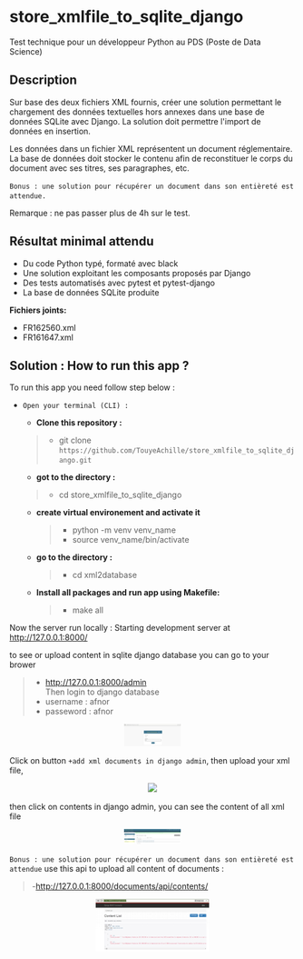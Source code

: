 # store_xmlfile_to_sqlite_django

Test technique pour un développeur Python au PDS (Poste de Data Science)

## Description

Sur base des deux fichiers XML fournis, créer une solution permettant le chargement des
données textuelles hors annexes dans une base de données SQLite avec Django. La solution
doit permettre l'import de données en insertion.

Les données dans un fichier XML représentent un document réglementaire. La base de
données doit stocker le contenu afin de reconstituer le corps du document avec ses titres,
ses paragraphes, etc.

`Bonus : une solution pour récupérer un document dans son entièreté est attendue.`

Remarque : ne pas passer plus de 4h sur le test.

## Résultat minimal attendu
- Du code Python typé, formaté avec black
- Une solution exploitant les composants proposés par Django
- Des tests automatisés avec pytest et pytest-django
- La base de données SQLite produite

**Fichiers joints:**
- FR162560.xml
- FR161647.xml


## Solution : How to run this app ?
To run this app you need follow step below :

* `Open your terminal (CLI) :`
  * **Clone this repository :** 
  > - git clone `https://github.com/TouyeAchille/store_xmlfile_to_sqlite_django.git` <br>

  * **got to the directory :** 
   > - cd store_xmlfile_to_sqlite_django 

  * **create virtual environement and activate it**
      >- python -m venv venv_name
      >- source venv_name/bin/activate
  * **go to the directory :** 
      > - cd xml2database

  * **Install all packages and run app using Makefile:** 
      > - make all
      

Now the server run locally : Starting development server at http://127.0.0.1:8000/

to see or upload content in sqlite django database you can go to your brower <br>
 > -  http://127.0.0.1:8000/admin  
Then login to django database
 > - username : afnor
 >- passeword : afnor

<center><img src='./image/admin.png' width=100></center>

 Click on button `+add xml documents in django admin`, then upload your xml file, 
 <center><img src='./image/api_retreive_.PNG' width=100></center>

then click on contents in django admin, you can see the content of all xml file
<center><img src='./image/xml_upload.PNG' width=100></center>

`Bonus : une solution pour récupérer un document dans son entièreté est attendue`
 use this api to upload all content of documents :
 > -http://127.0.0.1:8000/documents/api/contents/

<center><img src='./image/api_retreive_doc.PNG' width=200></center>
